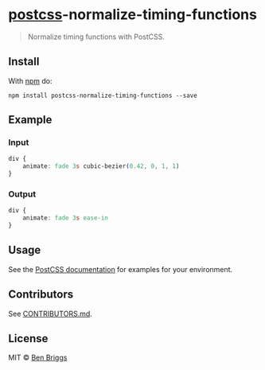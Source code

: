 # [postcss][postcss]-normalize-timing-functions

> Normalize timing functions with PostCSS.

## Install

With [npm](https://npmjs.org/package/postcss-normalize-timing-functions) do:

```
npm install postcss-normalize-timing-functions --save
```

## Example

### Input

```css
div {
    animate: fade 3s cubic-bezier(0.42, 0, 1, 1)
}
```

### Output

```css
div {
    animate: fade 3s ease-in
}
``` 

## Usage

See the [PostCSS documentation](https://github.com/postcss/postcss#usage) for
examples for your environment.

## Contributors

See [CONTRIBUTORS.md](https://github.com/ben-eb/cssnano/blob/master/CONTRIBUTORS.md).

## License

MIT © [Ben Briggs](http://beneb.info)

[postcss]: https://github.com/postcss/postcss
